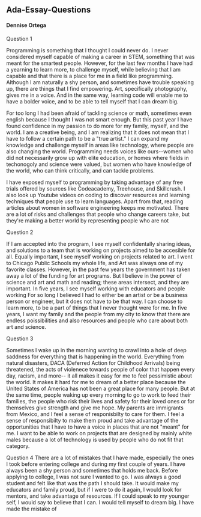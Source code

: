 ## Ada-Essay-Questions  
#### Dennise Ortega  

Question 1  

Programming is something that I thought I could never do. I never considered myself capable of making a career 
in STEM, something that was meant for the smartest people.  However, for the last few months I have had a yearning to learn more, to
challenge myself, while believing that I am capable and that there is a place for me in a field like programming. 
Although I am naturally a shy person, and sometimes have trouble speaking up, there are things that I find empowering. Art, specifically 
photography, gives me in a voice. And in the same way, learning code will enable me to have a bolder voice, and to be able to tell myself 
that I can dream big. 

For too long I had been afraid of tackling science or math, sometimes even english because I thought I was not smart enough. But this past 
year I have found confidence in my passion to do more for my family, myself, and the world. I am a creative being, and I am realizing that
it does not mean that I have to follow a certain path to be a "true artist." I can expand my knowledge and challenge myself in areas like
technology, where people are also changing the world. Programming needs voices like ours--women who did not necessarily grow up with elite
education, or homes where fields in techonogoly and science were valued, but women who have knowledge of the world, who can think 
critically, and can tackle problems.  

I have exposed myself to programming by taking advantage of any free trials offered by sources like Codeacademy, Treehouse, 
and Skillcrush. I also look up Youtube videos on coding to discover resources and learning techniques that people use to learn languages.
Apart from that, reading articles about women in software engineering keeps me motivated.  There are a lot of risks and challenges 
that people who change careers take, but they're making a better world by representing people who are not 

Question 2

If I am accepted into the program, I see myself confidentally sharing ideas, and solutions to a team that is working on projects
aimed to be accesible for all. Equally important, I see myself working on projects related to art. I went to Chicago Public Schools my 
whole life, and Art was always one of my favorite classes. However, in the past few years the government has taken away a lot of the
funding for art programs. But I believe in the power of science and art and math and reading; these areas intersect, and they are 
important. In five years, I see myself working with educators and people working For so long 
I believed I had to either be an artist or be a business person or engineer, but it does not have to be that way. I can choose to learn 
more, to be a part of things that I never thought were for me. In five years, I want my family and the people from my city to know that 
there are endless poissibilities and also resources and people who care about both art and science. 

Question 3

Sometimes I wake up in the morning wanting to crawl into a hole of deep saddness for everything that is happening in the world. Everything
from natural disasters, DACA (Deferred Action for Childhood Arrivals) being threatened, the acts of violenece towards people of 
color that happen every day, racism, and more-- it all makes it easy for me to feel pessimistic about the world. It makes it hard for
me to dream of a better place because the United States of America has not been a great place for many people. But at the same time,
people waking up every morning to go to work to feed their families, the people who risk their lives and safety for their loved ones or
for themselves give strength and give me hope. My parents are immigrants from Mexico, and I feel a sense of responisbilty to care for 
them. I feel a sense of responsibilty to make them proud and take advantage of the opportunities that I have to have a voice in places 
that are not "meant" for me. I want to be able to work on projects that are designed by mainly white males because a lot of technology is 
used by people who do not fit that category. 

Question 4 
There are a lot of mistakes that I have made, especially the ones I took before entering college and during my first couple of years. I have always been a shy person and sometimes that holds me back. Before applying to college, I was not sure I wanted to go. I was always a good student and felt like that was the path I should take. It would make my educators and family proud, but if I were to do it again, I would look for mentors, and take advantage of resources. If I could speak to my younger self, I would say to believe that I can. I would tell myself to dream big. I have made the mistake of 
